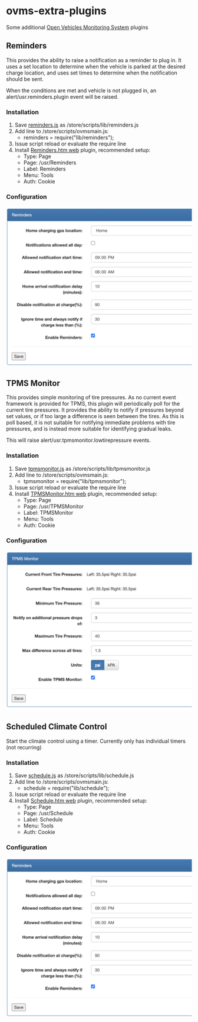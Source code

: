 # ovms-extra-plugins
Some additional [Open Vehicles Monitoring System](https://www.openvehicles.com/) plugins

## Reminders
This provides the ability to raise a notification as a reminder to plug in. It uses a set location to determine when the vehicle is parked at the desired charge location, and uses set times to determine when the notification should be sent.

When the conditions are met and vehicle is not plugged in, an alert/usr.reminders.plugin event will be raised.

### Installation
1. Save [reminders.js](https://raw.githubusercontent.com/jbeuree/ovms-extra-plugins/main/reminders/reminders.js) as /store/scripts/lib/reminders.js
2. Add line to /store/scripts/ovmsmain.js:
   * reminders = require("lib/reminders");
3. Issue script reload or evaluate the require line
4. Install [Reminders.htm web](https://raw.githubusercontent.com/jbeuree/ovms-extra-plugins/main/reminders/Reminders.htm) plugin, recommended setup:
   * Type: Page
   * Page: /usr/Reminders
   * Label: Reminders
   * Menu: Tools
   * Auth: Cookie

### Configuration

<img src="https://github.com/jbeuree/ovms-extra-plugins/raw/main/images/Reminders.png" width="600">

## TPMS Monitor
This provides simple monitoring of tire pressures. As no current event framework is provided for TPMS, this plugin will periodically poll for the current tire pressures. It provides the ability to notify if pressures beyond set values, or if too large a difference is seen between the tires. As this is poll based, it is not suitable for notifying immediate problems with tire pressures, and is instead more suitable for identifying gradual leaks.

This will raise alert/usr.tpmsmonitor.lowtirepressure events.

### Installation
1. Save [tpmsmonitor.js](https://raw.githubusercontent.com/jbeuree/ovms-extra-plugins/main/tpmsmonitor/tpmsmonitor.js) as /store/scripts/lib/tpmsmonitor.js
2. Add line to /store/scripts/ovmsmain.js:
   * tpmsmonitor = require("lib/tpmsmonitor");
3. Issue script reload or evaluate the require line
4. Install [TPMSMonitor.htm web](https://raw.githubusercontent.com/jbeuree/ovms-extra-plugins/main/tpmsmonitor/TPMSMonitor.htm) plugin, recommended setup:
   * Type: Page
   * Page: /usr/TPMSMonitor
   * Label: TPMSMonitor
   * Menu: Tools
   * Auth: Cookie

### Configuration

<img src="https://github.com/jbeuree/ovms-extra-plugins/raw/main/images/TPMSMonitor.png" width="600">

## Scheduled Climate Control
Start the climate control using a timer. Currently only has individual timers (not recurring)

### Installation
1. Save [schedule.js](https://raw.githubusercontent.com/jbeuree/ovms-extra-plugins/main/schedule/schedule.js) as /store/scripts/lib/schedule.js
2. Add line to /store/scripts/ovmsmain.js:
   * schedule = require("lib/schedule");
3. Issue script reload or evaluate the require line
4. Install [Schedule.htm web](https://raw.githubusercontent.com/jbeuree/ovms-extra-plugins/main/schedule/Schedule.htm) plugin, recommended setup:
   * Type: Page
   * Page: /usr/Schedule
   * Label: Schedule
   * Menu: Tools
   * Auth: Cookie

### Configuration

<img src="https://github.com/jbeuree/ovms-extra-plugins/raw/main/images/Reminders.png" width="600">
